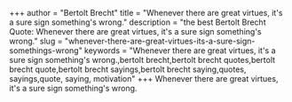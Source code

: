 +++
author = "Bertolt Brecht"
title = "Whenever there are great virtues, it's a sure sign something's wrong."
description = "the best Bertolt Brecht Quote: Whenever there are great virtues, it's a sure sign something's wrong."
slug = "whenever-there-are-great-virtues-its-a-sure-sign-somethings-wrong"
keywords = "Whenever there are great virtues, it's a sure sign something's wrong.,bertolt brecht,bertolt brecht quotes,bertolt brecht quote,bertolt brecht sayings,bertolt brecht saying,quotes, sayings,quote, saying, motivation"
+++
Whenever there are great virtues, it's a sure sign something's wrong.
